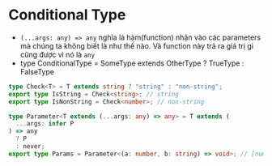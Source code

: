# Conditional Type

- `(...args: any) => any` nghĩa là hàm(function) nhận vào các parameters mà chúng ta không biết là như thế nào. Và function này trả ra giá trị gì cũng được vì nó là `any`
- type ConditionalType = SomeType extends OtherType ? TrueType : FalseType

```ts
type Check<T> = T extends string ? "string" : "non-string";
export type IsString = Check<string>; // string
export type IsNonString = Check<number>; // non-string
```

```ts
type Parameter<T extends (...args: any) => any> = T extends (
  ...args: infer P
) => any
  ? P
  : never;
export type Params = Parameter<(a: number, b: string) => void>; // [number, string]
```
